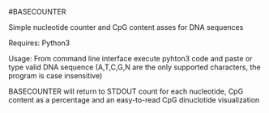 #BASECOUNTER

Simple nucleotide counter and CpG content asses for DNA sequences 

Requires: Python3

Usage: From command line interface execute pyhton3 code and paste or type valid DNA sequence 
(A,T,C,G,N are the only supported characters, the program is case insensitive)

BASECOUNTER will return to STDOUT count for each nucleotide, CpG content as a percentage and an easy-to-read
CpG dinuclotide visualization
